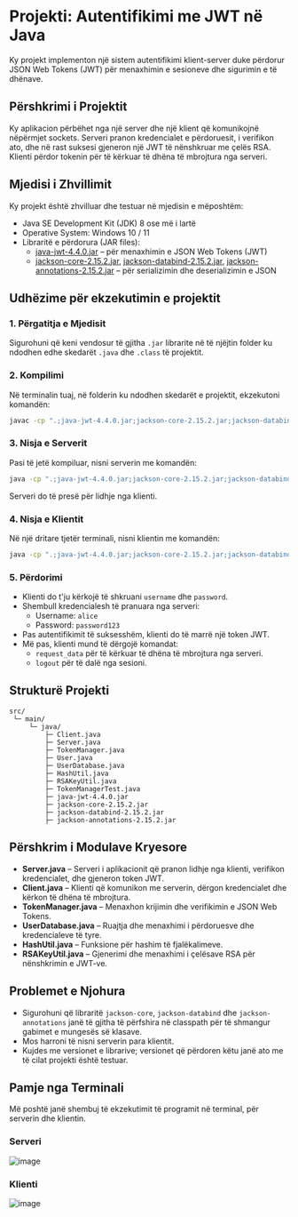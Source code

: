 
# Projekti: Autentifikimi me JWT në Java

Ky projekt implementon një sistem autentifikimi klient-server duke përdorur JSON Web Tokens (JWT) për menaxhimin e sesioneve dhe sigurimin e të dhënave.

## Përshkrimi i Projektit

Ky aplikacion përbëhet nga një server dhe një klient që komunikojnë nëpërmjet sockets. Serveri pranon kredencialet e përdoruesit, i verifikon ato, dhe në rast suksesi gjeneron një JWT të nënshkruar me çelës RSA. Klienti përdor tokenin për të kërkuar të dhëna të mbrojtura nga serveri.

## Mjedisi i Zhvillimit

Ky projekt është zhvilluar dhe testuar në mjedisin e mëposhtëm:

- Java SE Development Kit (JDK) 8 ose më i lartë
- Operative System: Windows 10 / 11
- Libraritë e përdorura (JAR files):
  - [java-jwt-4.4.0.jar](https://github.com/auth0/java-jwt) – për menaxhimin e JSON Web Tokens (JWT)
  - [jackson-core-2.15.2.jar](https://github.com/FasterXML/jackson-core), [jackson-databind-2.15.2.jar](https://github.com/FasterXML/jackson-databind), [jackson-annotations-2.15.2.jar](https://github.com/FasterXML/jackson-annotations) – për serializimin dhe deserializimin e JSON


## Udhëzime për ekzekutimin e projektit

### 1. Përgatitja e Mjedisit

Sigurohuni që keni vendosur të gjitha `.jar` librarite në të njëjtin folder ku ndodhen edhe skedarët `.java` dhe `.class` të projektit.

### 2. Kompilimi

Në terminalin tuaj, në folderin ku ndodhen skedarët e projektit, ekzekutoni komandën:

```bash
javac -cp ".;java-jwt-4.4.0.jar;jackson-core-2.15.2.jar;jackson-databind-2.15.2.jar;jackson-annotations-2.15.2.jar" *.java
```

### 3. Nisja e Serverit

Pasi të jetë kompiluar, nisni serverin me komandën:

```bash
java -cp ".;java-jwt-4.4.0.jar;jackson-core-2.15.2.jar;jackson-databind-2.15.2.jar;jackson-annotations-2.15.2.jar" Server
```

Serveri do të presë për lidhje nga klienti.

### 4. Nisja e Klientit

Në një dritare tjetër terminali, nisni klientin me komandën:

```bash
java -cp ".;java-jwt-4.4.0.jar;jackson-core-2.15.2.jar;jackson-databind-2.15.2.jar;jackson-annotations-2.15.2.jar" Client
```
### 5. Përdorimi

- Klienti do t'ju kërkojë të shkruani `username` dhe `password`.
- Shembull kredencialesh të pranuara nga serveri:
  - Username: `alice`
  - Password: `password123`
- Pas autentifikimit të suksesshëm, klienti do të marrë një token JWT.
- Më pas, klienti mund të dërgojë komandat:
  - `request_data` për të kërkuar të dhëna të mbrojtura nga serveri.
  - `logout` për të dalë nga sesioni.

## Strukturë Projekti

```
src/
 └─ main/
     └─ java/
         ├─ Client.java
         ├─ Server.java
         ├─ TokenManager.java
         ├─ User.java
         ├─ UserDatabase.java
         ├─ HashUtil.java
         ├─ RSAKeyUtil.java
         ├─ TokenManagerTest.java
         ├─ java-jwt-4.4.0.jar
         ├─ jackson-core-2.15.2.jar
         ├─ jackson-databind-2.15.2.jar
         ├─ jackson-annotations-2.15.2.jar
```

## Përshkrim i Modulave Kryesore

- **Server.java** – Serveri i aplikacionit që pranon lidhje nga klienti, verifikon kredencialet, dhe gjeneron token JWT.
- **Client.java** – Klienti që komunikon me serverin, dërgon kredencialet dhe kërkon të dhëna të mbrojtura.
- **TokenManager.java** – Menaxhon krijimin dhe verifikimin e JSON Web Tokens.
- **UserDatabase.java** – Ruajtja dhe menaxhimi i përdoruesve dhe kredencialeve të tyre.
- **HashUtil.java** – Funksione për hashim të fjalëkalimeve.
- **RSAKeyUtil.java** – Gjenerimi dhe menaxhimi i çelësave RSA për nënshkrimin e JWT-ve.

## Problemet e Njohura

- Sigurohuni që libraritë `jackson-core`, `jackson-databind` dhe `jackson-annotations` janë të gjitha të përfshira në classpath për të shmangur gabimet e mungesës së klasave.
- Mos harroni të nisni serverin para klientit.
- Kujdes me versionet e librarive; versionet që përdoren këtu janë ato me të cilat projekti është testuar.

## Pamje nga Terminali

Më poshtë janë shembuj të ekzekutimit të programit në terminal, për serverin dhe klientin.

### Serveri
![image](https://github.com/user-attachments/assets/6ddfeda8-b729-44a5-a0d7-149f7c8b0765)

### Klienti
![image](https://github.com/user-attachments/assets/089e5a66-5e2f-4f73-8b94-18d39cf09e6e)
